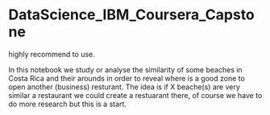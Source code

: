 # DataScience_IBM_Coursera_Capstone
highly recommend to use. 

In this notebook we study or analyse the similarity of some beaches in Costa Rica and their arounds in order to reveal where is a good zone to open another (business) resturant. 
The idea is if X beache(s) are very similar a restaurant we could create a restuarant there, of course we have to do more research but this is a start. 

